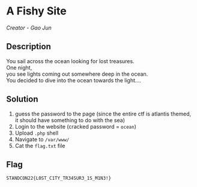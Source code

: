 # A Fishy Site

*Creator - Gao Jun*

## Description
You sail across the ocean looking for lost treasures.<br>
One night,<br>
you see lights coming out somewhere deep in the ocean.<br>
You decided to dive into the ocean towards the light....

## Solution
1. guess the password to the page (since the entire ctf is atlantis themed, it should have something to do with the sea)
2. Login to the website (cracked password = `ocean`)
3. Upload `.php` shell
4. Navigate to `/var/www/`
5. Cat the `flag.txt` file

## Flag
`STANDCON22{L0ST_C1TY_TR34SUR3_1S_M1N3!}`
